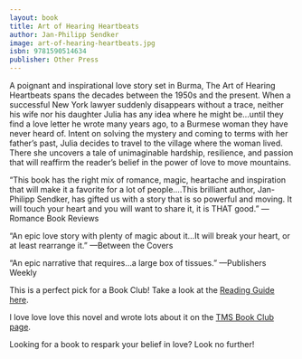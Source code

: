```yaml
---
layout: book
title: Art of Hearing Heartbeats
author: Jan-Philipp Sendker
image: art-of-hearing-heartbeats.jpg
isbn: 9781590514634
publisher: Other Press
---
```

A poignant and inspirational love story set in Burma, The Art of Hearing Heartbeats spans the decades between the 1950s and the present.  When a successful New York lawyer suddenly disappears without a trace, neither his wife nor his daughter Julia has any idea where he might be…until they find a love letter he wrote many years ago, to a Burmese woman they have never heard of. Intent on solving the mystery and coming to terms with her father’s past, Julia decides to travel to the village where the woman lived. There she uncovers a tale of unimaginable hardship, resilience, and passion that will reaffirm the reader’s belief in the power of love to move mountains.

“This book has the right mix of romance, magic, heartache and inspiration that will make it a favorite for a lot of people.…This brilliant author, Jan-Philipp Sendker, has gifted us with a story that is so powerful and moving. It will touch your heart and you will want to share it, it is THAT good.” —Romance Book Reviews

“An epic love story with plenty of magic about it…It will break your heart, or at least rearrange it.” —Between the Covers

“An epic narrative that requires…a large box of tissues.” —Publishers Weekly

This is a perfect pick for a Book Club! Take a look at the [Reading Guide here](http://penguinrandomhouse.ca/books/209944/the-art-of-hearing-heartbeats-by-jan-philipp-sendker/reading-guide).

I love love love this novel and wrote lots about it on the [TMS Book Club page](http://penguinrandomhouse.ca/programs/tms-book-club/blog/he-loved-and-was-loved).

Looking for a book to respark your belief in love? Look no further!
